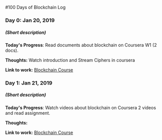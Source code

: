 #100 Days of Blockchain Log
### Day 0: Jan 20, 2019
##### (Short description)

**Today's Progress**: Read documents about blockchain on Coursera W1 (2 docs).

**Thoughts:** Watch introduction and Stream Ciphers in coursera

**Link to work:** [Blockchain Course](https://www.coursera.org/learn/crypto)


### Day 1: Jan 21, 2019
##### (Short description)

**Today's Progress**: Watch videos about blockchain on Coursera 2 videos and read assignment.

**Thoughts:** 

**Link to work:** [Blockchain Course](https://www.coursera.org/learn/crypto)